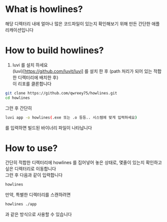 # What is howlines?

해당 디렉터리 내에 얼마나 많은 코드파일이 있는지 확인해보기 위해 만든 간단한 애플리캐이션입니다  

# How to build howlines?

1. luvi 를 설치 하세요  
(luvi)[https://github.com/luvit/luvi] 를 설치 한 후 (path 처리가 되어 있는 적합한 디렉터리에 배치한 후)  
이 리포를 클론합니다  
```sh
git clone https://github.com/qwreey75/howlines.git
cd howlines
```
그런 후 간단히  
```sh
luvi app -o howlines(.exe 또는 .o 등등.. 시스템에 맞게 입력하세요)
```
를 입력하면 빌드된 바이너리 파일이 나타납니다  

# How to use?

간단히 적합한 디렉터리에 howlines 를 집어넣어 놓은 상태로, 몇줄이 있는지 확인하고 싶은 디렉터리로 이동합니다  
그런 후 다음과 같이 입력합니다  
```sh
howlines
```
만약, 특별한 디렉터리를 스캔하려면  
```sh
howlines ./app
```
과 같은 방식으로 사용할 수 있습니다  
